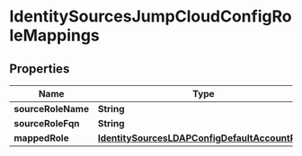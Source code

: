 

# IdentitySourcesJumpCloudConfigRoleMappings

## Properties

Name | Type | Description | Notes
------------ | ------------- | ------------- | -------------
**sourceRoleName** | **String** |  |  [optional]
**sourceRoleFqn** | **String** |  |  [optional]
**mappedRole** | [**IdentitySourcesLDAPConfigDefaultAccountRole**](IdentitySourcesLDAPConfigDefaultAccountRole.md) |  |  [optional]



